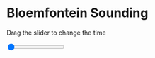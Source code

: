 <h1>Bloemfontein Sounding</h1>
<p>Drag the slider to change the time</p>

<div class="slidecontainer">
<input oninput='setImage(this)' class="slider" type="range" min="0" max="6" value="0" step="1" />
<img id='img'/>
</div>

<script>
var img = document.getElementById('img');
var img_array = ['/assets/images/skwt/skd_blm_wrfout_d01_2020-06-21_12:00:00.png',
'/assets/images/skwt/skd_blm_wrfout_d01_2020-06-21_18:00:00.png',
'/assets/images/skwt/skd_blm_wrfout_d01_2020-06-22_00:00:00.png',
'/assets/images/skwt/skd_blm_wrfout_d01_2020-06-22_06:00:00.png',
'/assets/images/skwt/skd_blm_wrfout_d01_2020-06-22_12:00:00.png',
'/assets/images/skwt/skd_blm_wrfout_d01_2020-06-22_18:00:00.png',];
function setImage(obj)
{
        var value = obj.value;
        img.src = img_array[value];

}
</script>
